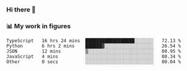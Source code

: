 ### Hi there 👋

### 📊 My work in figures

<!--START_SECTION:waka-->

```text
TypeScript   16 hrs 24 mins  ██████████████████░░░░░░░   72.13 %
Python       6 hrs 2 mins    ██████▓░░░░░░░░░░░░░░░░░░   26.54 %
JSON         12 mins         ▒░░░░░░░░░░░░░░░░░░░░░░░░   00.95 %
JavaScript   4 mins          ░░░░░░░░░░░░░░░░░░░░░░░░░   00.34 %
Other        0 secs          ░░░░░░░░░░░░░░░░░░░░░░░░░   00.04 %
```

<!--END_SECTION:waka-->
